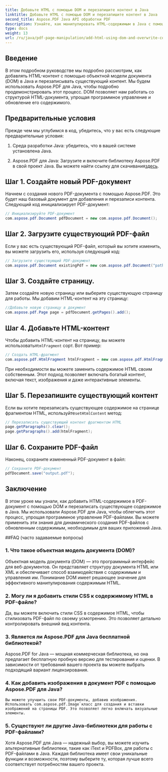 ```yaml
---
title: Добавьте HTML с помощью DOM и перезапишите контент в Java
linktitle: Добавьте HTML с помощью DOM и перезапишите контент в Java
second_title: Aspose.PDF Java API обработки PDF
description: Узнайте, как манипулировать HTML-содержимым в Java с помощью DOM (объектной модели документа) и перезаписывать существующий контент. Следуйте этому пошаговому руководству с примерами исходного кода, используя Aspose.PDF для Java.
type: docs
weight: 13
url: /ru/java/pdf-page-manipulation/add-html-using-dom-and-overwrite-content-in-java/
---
```


## Введение

В этом подробном руководстве мы подробно рассмотрим, как добавлять HTML-контент с помощью объектной модели документа (DOM) в Java и перезаписывать существующий контент. Мы будем использовать Aspose.PDF для Java, чтобы подробно продемонстрировать этот процесс. DOM позволяет нам работать со структурой HTML-документа, упрощая программное управление и обновление его содержимого.

## Предварительные условия

Прежде чем мы углубимся в код, убедитесь, что у вас есть следующие предварительные условия:

1. Среда разработки Java: убедитесь, что в вашей системе установлена Java.

2.  Aspose.PDF для Java: Загрузите и включите библиотеку Aspose.PDF в свой проект Java. Вы можете найти ссылку для скачивания[здесь](https://releases.aspose.com/pdf/java/).

## Шаг 1. Создайте новый PDF-документ

Начнем с создания нового PDF-документа с помощью Aspose.PDF. Это будет наш базовый документ для добавления и перезаписи контента. Следующий код инициализирует PDF-документ:

```java
// Инициализируйте PDF-документ
com.aspose.pdf.Document pdfDocument = new com.aspose.pdf.Document();
```

## Шаг 2. Загрузите существующий PDF-файл

Если у вас есть существующий PDF-файл, который вы хотите изменить, вы можете загрузить его, используя следующий код:

```java
// Загрузите существующий PDF-документ
com.aspose.pdf.Document existingPdf = new com.aspose.pdf.Document("path/to/existing.pdf");
```

## Шаг 3. Создайте страницу.

Затем создайте новую страницу или выберите существующую страницу для работы. Мы добавим HTML-контент на эту страницу:

```java
//Добавьте новую страницу в документ
com.aspose.pdf.Page page = pdfDocument.getPages().add();
```

## Шаг 4. Добавьте HTML-контент

 Чтобы добавить HTML-контент на страницу, вы можете использовать`HtmlFragment` сорт. Вот пример:

```java
// Создать HTML-фрагмент
com.aspose.pdf.HtmlFragment htmlFragment = new com.aspose.pdf.HtmlFragment("<h1>Hello, World!</h1>");
```

При необходимости вы можете заменить содержимое HTML своим собственным. Этот подход позволяет включать богатый контент, включая текст, изображения и даже интерактивные элементы.

## Шаг 5. Перезапишите существующий контент

 Если вы хотите перезаписать существующее содержимое на странице фрагментом HTML, используйте`setHtmlContent` метод:

```java
// Перезаписать существующий контент фрагментом HTML
page.getParagraphs().clear();
page.getParagraphs().add(htmlFragment);
```

## Шаг 6. Сохраните PDF-файл

Наконец, сохраните измененный PDF-документ в файл:

```java
// Сохраните PDF-документ
pdfDocument.save("output.pdf");
```

## Заключение

В этом уроке мы узнали, как добавить HTML-содержимое в PDF-документ с помощью DOM и перезаписать существующее содержимое в Java. Мы использовали Aspose.PDF для Java, чтобы облегчить этот процесс, упрощая программное управление PDF-файлами. Вы можете применить эти знания для динамического создания PDF-файлов с обновленным содержимым, необходимым для ваших приложений Java.

##FAQ (часто задаваемые вопросы)

### 1. Что такое объектная модель документа (DOM)?
   Объектная модель документа (DOM) — это программный интерфейс для веб-документов. Он представляет структуру документа HTML или XML и обеспечивает способ взаимодействия с содержимым и управления им. Понимание DOM имеет решающее значение для эффективного манипулирования содержимым HTML.

### 2. Могу ли я добавить стили CSS к содержимому HTML в PDF-файле?
   Да, вы можете включить стили CSS в содержимое HTML, чтобы стилизовать PDF-файл по своему усмотрению. Это позволяет детально контролировать внешний вид контента.

### 3. Является ли Aspose.PDF для Java бесплатной библиотекой?
   Aspose.PDF for Java — мощная коммерческая библиотека, но она предлагает бесплатную пробную версию для тестирования и оценки. В зависимости от требований вашего проекта вы можете выбрать подходящий вариант лицензирования.

### 4. Как добавить изображения в документ PDF с помощью Aspose.PDF для Java?
    Вы можете улучшить свои PDF-документы, добавив изображения. Использовать`com.aspose.pdf.Image`класс для создания и вставки изображений на страницы PDF. Это позволяет легко включать визуальные элементы.

### 5. Существуют ли другие Java-библиотеки для работы с PDF-файлами?
   Хотя Aspose.PDF для Java — надежный выбор, вы можете изучить альтернативные библиотеки, такие как iText и PDFBox, для работы с PDF-файлами в Java. Каждая библиотека имеет свои уникальные функции и возможности, поэтому выберите ту, которая лучше всего соответствует потребностям вашего проекта.
